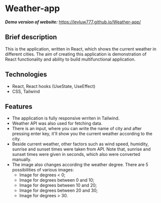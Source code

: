 # Weather-app
 
***Demo version of website:*** https://leyluw777.github.io/Weather-app/

## Brief description
This is the application, written in React, which shows the current weather in different cities. The aim of creating this application is demonstration of React functionality
and ability to build multifunctional application.


## Technologies
* React, React hooks (UseState, UseEffect)
* CSS, Tailwind


## Features 
* The application is fully responsive wrriten in Tailwind.
* Weather API was also used for fetching data.
* There is an input, where you can write the name of city and after pressing enter key, it'll show you the current weather according to the city. 
* Beside current weather, other factors such as wind speed, humidity, sunrise and sunset times were taken from API. Note that, sunrise and sunset times were given 
in seconds, which also were converted manually.
* The image also changes according the weather degree. There are 5 possibilities of various images:
  * Image for degrees < 0;
  * Image for degrees between 0 and 10;
  * Image for degrees between 10 and 20;
  * Image for degrees between 20 and 30;
  * Image for degrees > 30.

